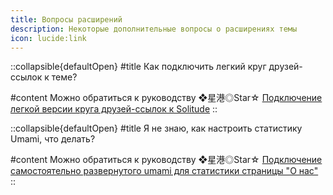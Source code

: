 ```yaml
---
title: Вопросы расширений
description: Некоторые дополнительные вопросы о расширениях темы
icon: lucide:link
---
```


::collapsible{defaultOpen}
#title
Как подключить легкий круг друзей-ссылок к теме?

#content
Можно обратиться к руководству ❖星港◎Star☆ [Подключение легкой версии круга друзей-ссылок к Solitude](https://blog.starsharbor.com/posts/solitude-fclite/)
::

::collapsible{defaultOpen}
#title
Я не знаю, как настроить статистику Umami, что делать?

#content
Можно обратиться к руководству ❖星港◎Star☆ [Подключение самостоятельно развернутого umami для статистики страницы "О нас"](https://blog.starsharbor.com/posts/solitude-about_umami/)
::